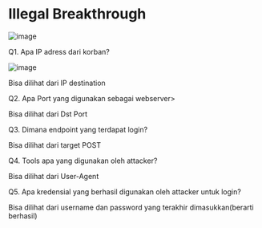  # Illegal Breakthrough

![image](https://github.com/user-attachments/assets/ea3878d2-edc8-40fb-9933-01e06130a363)

Q1. Apa IP adress dari korban?

![image](https://github.com/user-attachments/assets/2ff41ad8-c995-4817-b408-4d681e3e36ce)

Bisa dilihat dari IP destination

Q2. Apa Port yang digunakan sebagai webserver>

Bisa dilihat dari Dst Port

Q3. Dimana endpoint yang terdapat login?

Bisa dilihat dari target POST

Q4. Tools apa yang digunakan oleh attacker?

Bisa dilihat dari User-Agent

Q5. Apa kredensial yang berhasil digunakan oleh attacker untuk login?

Bisa dilihat dari username dan password yang terakhir dimasukkan(berarti berhasil)
